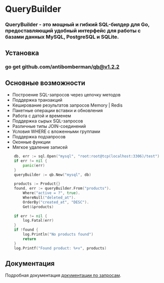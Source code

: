 # QueryBuilder
### QueryBuilder - это мощный и гибкий SQL-билдер для Go, предоставляющий удобный интерфейс для работы с базами данных MySQL, PostgreSQL и SQLite.

## Установка
### go get github.com/antibomberman/qb@v1.2.2

## Основные возможности

- Построение SQL-запросов через цепочку методов
- Поддержка транзакций
- Кеширование результатов запросов Memory | Redis 
- Пакетные операции вставки и обновления
- Работа с датой и временем
- Поддержка сырых SQL-запросов
- Различные типы JOIN-соединений
- Условия WHERE с вложенными группами
- Поддержка подзапросов
- Оконные функции
- Мягкое удаление записей

```go
    db, err := sql.Open("mysql", "root:root@tcp(localhost:3306)/test")
    if err != nil {
        panic(err)
    }
    queryBuilder := qb.New("mysql", db)
    
    products := Product{}
    found, err := queryBuilder.From("products").
		Where("active = ?", true).
		WhereNull("deleted_at").
		OrderBy("created_at", "DESC").
		Get(&products)
	
    if err != nil {
        log.Fatal(err)
    }
    if !found {
        log.Println("No products found")
        return
    }
    log.Printf("Found product: %+v", products)
```


## Документация

Подробная документация [документации по запросам](https://github.com/antibomberman/qb/blob/main/docs/query_ru.md).

